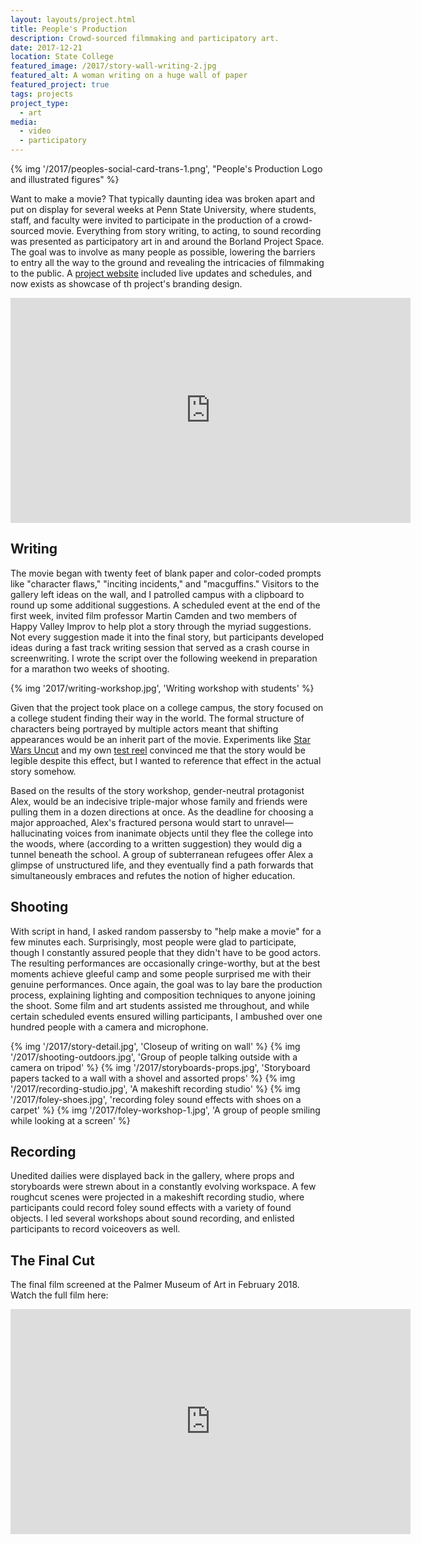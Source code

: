 ```yaml
---
layout: layouts/project.html
title: People's Production
description: Crowd-sourced filmmaking and participatory art.
date: 2017-12-21
location: State College
featured_image: /2017/story-wall-writing-2.jpg
featured_alt: A woman writing on a huge wall of paper
featured_project: true
tags: projects
project_type: 
  - art
media:
  - video
  - participatory
---
```


{% img '/2017/peoples-social-card-trans-1.png', "People's Production Logo and illustrated figures" %}


Want to make a movie? That typically daunting idea was broken apart and put on display for several weeks at Penn State University, where students, staff, and faculty were invited to participate in the production of a crowd-sourced movie. Everything from story writing, to acting, to sound recording was presented as participatory art in and around the Borland Project Space. The goal was to involve as many people as possible, lowering the barriers to entry all the way to the ground and revealing the intricacies of filmmaking to the public. A [project website](https://peoples-production.netlify.app/) included live updates and schedules, and now exists as showcase of th project's branding design.

<iframe src="https://player.vimeo.com/video/253311302?h=abe0107687" width="640" height="360" frameborder="0" allow="autoplay; fullscreen; picture-in-picture" allowfullscreen></iframe>



## Writing

The movie began with twenty feet of blank paper and color-coded prompts like "character flaws," "inciting incidents," and "macguffins." Visitors to the gallery left ideas on the wall, and I patrolled campus with a clipboard to round up some additional suggestions. A scheduled event at the end of the first week, invited film professor Martin Camden and two members of Happy Valley Improv to help plot a story through the myriad suggestions. Not every suggestion made it into the final story, but participants developed ideas during a fast track writing session that served as a crash course in screenwriting. I wrote the script over the following weekend in preparation for a marathon two weeks of shooting.

  
{% img '2017/writing-workshop.jpg', 'Writing workshop with students' %}

Given that the project took place on a college campus, the story focused on a college student finding their way in the world. The formal structure of characters being portrayed by multiple actors meant that shifting appearances would be an inherit part of the movie. Experiments like [Star Wars Uncut](http://www.starwarsuncut.com/) and my own [test reel](https://vimeo.com/210777350) convinced me that the story would be legible despite this effect, but I wanted to reference that effect in the actual story somehow.

Based on the results of the story workshop, gender-neutral protagonist Alex, would be an indecisive triple-major whose family and friends were pulling them in a dozen directions at once. As the deadline for choosing a major approached, Alex's fractured persona would start to unravel—hallucinating voices from inanimate objects until they flee the college into the woods, where (according to a written suggestion) they would dig a tunnel beneath the school. A group of subterranean refugees offer Alex a glimpse of unstructured life, and they eventually find a path forwards that simultaneously embraces and refutes the notion of higher education.

## Shooting

With script in hand, I asked random passersby to "help make a movie" for a few minutes each. Surprisingly, most people were glad to participate, though I constantly assured people that they didn't have to be good actors. The resulting performances are occasionally cringe-worthy, but at the best moments achieve gleeful camp and some people surprised me with their genuine performances. Once again, the goal was to lay bare the production process, explaining lighting and composition techniques to anyone joining the shoot. Some film and art students assisted me throughout, and while certain scheduled events ensured willing participants, I ambushed over one hundred people with a camera and microphone.

<div class="gallery">
{% img '/2017/story-detail.jpg', 'Closeup of writing on wall' %}
{% img '/2017/shooting-outdoors.jpg', 'Group of people talking outside with a camera on tripod' %}
{% img '/2017/storyboards-props.jpg', 'Storyboard papers tacked to a wall with a shovel and assorted props' %}
{% img '/2017/recording-studio.jpg', 'A makeshift recording studio' %}
{% img '/2017/foley-shoes.jpg', 'recording foley sound effects with shoes on a carpet' %}
{% img '/2017/foley-workshop-1.jpg', 'A group of people smiling while looking at a screen' %}
</div>

## Recording

Unedited dailies were displayed back in the gallery, where props and storyboards were strewn about in a constantly evolving workspace. A few roughcut scenes were projected in a makeshift recording studio, where participants could record foley sound effects with a variety of found objects. I led several workshops about sound recording, and enlisted participants to record voiceovers as well.

## The Final Cut

The final film screened at the Palmer Museum of Art in February 2018. Watch the full film here:

<iframe src="https://player.vimeo.com/video/255758557?h=e14fe32d00" width="640" height="360" frameborder="0" allow="autoplay; fullscreen; picture-in-picture" allowfullscreen></iframe>

